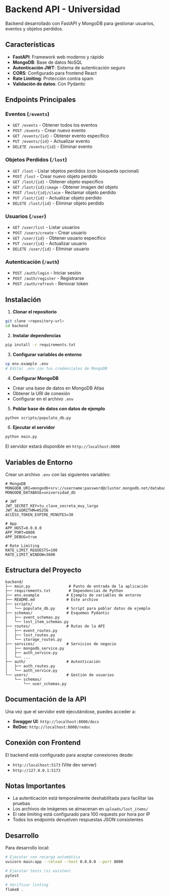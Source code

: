 # Backend API - Universidad

Backend desarrollado con FastAPI y MongoDB para gestionar usuarios, eventos y objetos perdidos.

## Características

- **FastAPI**: Framework web moderno y rápido
- **MongoDB**: Base de datos NoSQL
- **Autenticación JWT**: Sistema de autenticación seguro
- **CORS**: Configurado para frontend React
- **Rate Limiting**: Protección contra spam
- **Validación de datos**: Con Pydantic

## Endpoints Principales

### Eventos (`/events`)
- `GET /events` - Obtener todos los eventos
- `POST /events` - Crear nuevo evento
- `GET /events/{id}` - Obtener evento específico
- `PUT /events/{id}` - Actualizar evento
- `DELETE /events/{id}` - Eliminar evento

### Objetos Perdidos (`/lost`)
- `GET /lost` - Listar objetos perdidos (con búsqueda opcional)
- `POST /lost` - Crear nuevo objeto perdido
- `GET /lost/{id}` - Obtener objeto específico
- `GET /lost/{id}/image` - Obtener imagen del objeto
- `POST /lost/{id}/claim` - Reclamar objeto perdido
- `PUT /lost/{id}` - Actualizar objeto perdido
- `DELETE /lost/{id}` - Eliminar objeto perdido

### Usuarios (`/user`)
- `GET /user/list` - Listar usuarios
- `POST /users/create` - Crear usuario
- `GET /user/{id}` - Obtener usuario específico
- `PUT /user/{id}` - Actualizar usuario
- `DELETE /user/{id}` - Eliminar usuario

### Autenticación (`/auth`)
- `POST /auth/login` - Iniciar sesión
- `POST /auth/register` - Registrarse
- `POST /auth/refresh` - Renovar token

## Instalación

1. **Clonar el repositorio**
```bash
git clone <repository-url>
cd backend
```

2. **Instalar dependencias**
```bash
pip install -r requirements.txt
```

3. **Configurar variables de entorno**
```bash
cp env.example .env
# Editar .env con tus credenciales de MongoDB
```

4. **Configurar MongoDB**
- Crear una base de datos en MongoDB Atlas
- Obtener la URI de conexión
- Configurar en el archivo `.env`

5. **Poblar base de datos con datos de ejemplo**
```bash
python scripts/populate_db.py
```

6. **Ejecutar el servidor**
```bash
python main.py
```

El servidor estará disponible en `http://localhost:8000`

## Variables de Entorno

Crear un archivo `.env` con las siguientes variables:

```env
# MongoDB
MONGODB_URI=mongodb+srv://username:password@cluster.mongodb.net/database
MONGODB_DATABASE=universidad_db

# JWT
JWT_SECRET_KEY=tu_clave_secreta_muy_larga
JWT_ALGORITHM=HS256
ACCESS_TOKEN_EXPIRE_MINUTES=30

# App
APP_HOST=0.0.0.0
APP_PORT=8000
APP_DEBUG=true

# Rate Limiting
RATE_LIMIT_REQUESTS=100
RATE_LIMIT_WINDOW=3600
```

## Estructura del Proyecto

```
backend/
├── main.py                 # Punto de entrada de la aplicación
├── requirements.txt        # Dependencias de Python
├── env.example            # Ejemplo de variables de entorno
├── README.md              # Este archivo
├── scripts/
│   └── populate_db.py     # Script para poblar datos de ejemplo
├── schemas/               # Esquemas Pydantic
│   ├── event_schemas.py
│   └── lost_item_schemas.py
├── routes/                # Rutas de la API
│   ├── event_routes.py
│   ├── lost_routes.py
│   └── storage_routes.py
├── services/              # Servicios de negocio
│   ├── mongodb_service.py
│   ├── auth_service.py
│   └── ...
├── auth/                  # Autenticación
│   ├── auth_routes.py
│   └── auth_service.py
└── users/                 # Gestión de usuarios
    └── schemas/
        └── user_schemas.py
```

## Documentación de la API

Una vez que el servidor esté ejecutándose, puedes acceder a:

- **Swagger UI**: `http://localhost:8000/docs`
- **ReDoc**: `http://localhost:8000/redoc`

## Conexión con Frontend

El backend está configurado para aceptar conexiones desde:
- `http://localhost:5173` (Vite dev server)
- `http://127.0.0.1:5173`

## Notas Importantes

- La autenticación está temporalmente deshabilitada para facilitar las pruebas
- Los archivos de imágenes se almacenan en `uploads/lost_items/`
- El rate limiting está configurado para 100 requests por hora por IP
- Todos los endpoints devuelven respuestas JSON consistentes

## Desarrollo

Para desarrollo local:

```bash
# Ejecutar con recarga automática
uvicorn main:app --reload --host 0.0.0.0 --port 8000

# Ejecutar tests (si existen)
pytest

# Verificar linting
flake8 .
```
